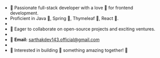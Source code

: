 - 🗿 Passionate full-stack developer with a love 💖 for frontend development.
- Proficient in Java 🔱, Spring 💚, Thymeleaf 🍏, React 💙.
- 
- 💢 Eager to collaborate on open-source projects and exciting ventures.
-
- 📧 **Email:** sarthakdev143.official@gmail.com
-
- 👋 Interested in building 💪 something amazing together! 🙏
